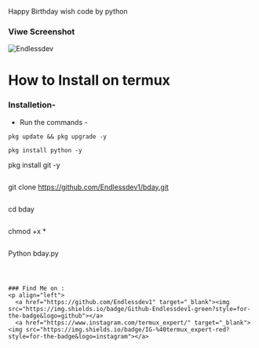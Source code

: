 Happy Birthday wish code by python

### Viwe Screenshot

![Endlessdev](https://user-images.githubusercontent.com/84754708/167759505-5059b9ee-54de-46ac-a041-51badbdcce51.jpeg)


<h1>How to Install on termux</h1>

### Installetion-
- Run the commands -

```
pkg update && pkg upgrade -y 
```
```
pkg install python -y 
```
pkg install git -y 
```
```
git clone https://github.com/Endlessdev1/bday.git
```
```
cd bday 
```
```
chmod +x *
```
```
Python bday.py
```



### Find Me on :
<p align="left">
  <a href="https://github.com/Endlessdev1" target="_blank"><img src="https://img.shields.io/badge/Github-Endlessdev1-green?style=for-the-badge&logo=github"></a>
  <a href="https://www.instagram.com/termux_expert/" target="_blank"><img src="https://img.shields.io/badge/IG-%40termux_expert-red?style=for-the-badge&logo=instagram"></a>
